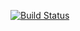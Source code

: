 [![Build Status](https://travis-ci.org/darya-ver/CSE110Project.svg?branch=master)](https://travis-ci.org/darya-ver/CSE110Project)

